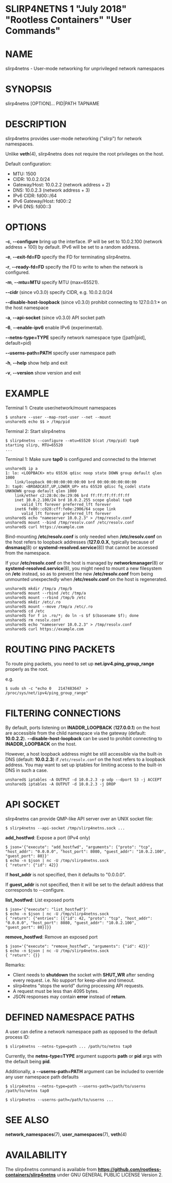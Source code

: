 SLIRP4NETNS 1 "July 2018" "Rootless Containers" "User Commands"
==================================================

# NAME

slirp4netns - User-mode networking for unprivileged network namespaces

# SYNOPSIS

slirp4netns [OPTION]... PID|PATH TAPNAME

# DESCRIPTION

slirp4netns provides user-mode networking ("slirp") for network namespaces.

Unlike **veth**(4), slirp4netns does not require the root privileges on the host.

Default configuration:

* MTU:               1500
* CIDR:              10.0.2.0/24
* Gateway/Host:      10.0.2.2    (network address + 2)
* DNS:               10.0.2.3    (network address + 3)
* IPv6 CIDR:         fd00::/64
* IPv6 Gateway/Host: fd00::2
* IPv6 DNS:          fd00::3

# OPTIONS

**-c**, **--configure**
bring up the interface. IP will be set to 10.0.2.100 (network address + 100) by default. IPv6 will be set to a random address.

**-e**, **--exit-fd=FD**
specify the FD for terminating slirp4netns.

**-r**, **--ready-fd=FD**
specify the FD to write to when the network is configured.

**-m**, **--mtu=MTU**
specify MTU (max=65521).

**--cidr** (since v0.3.0)
specify CIDR, e.g. 10.0.2.0/24

**--disable-host-loopback** (since v0.3.0)
prohibit connecting to 127.0.0.1:\* on the host namespace

**-a**, **--api-socket** (since v0.3.0)
API socket path

**-6**, **--enable-ipv6**
enable IPv6 (experimental).

**--netns-type=TYPE**
specify network namespace type ([path|pid], default=pid)

**--userns-path=PATH**
specify user namespace path

**-h**, **--help**
show help and exit

**-v**, **--version**
show version and exit

# EXAMPLE

Terminal 1: Create user/network/mount namespaces
```console
$ unshare --user --map-root-user --net --mount
unshared$ echo $$ > /tmp/pid
```

Terminal 2: Start slirp4netns
```console
$ slirp4netns --configure --mtu=65520 $(cat /tmp/pid) tap0
starting slirp, MTU=65520
...
```

Terminal 1: Make sure **tap0** is configured and connected to the Internet
```console
unshared$ ip a
1: lo: <LOOPBACK> mtu 65536 qdisc noop state DOWN group default qlen 1000
    link/loopback 00:00:00:00:00:00 brd 00:00:00:00:00:00
3: tap0: <BROADCAST,UP,LOWER_UP> mtu 65520 qdisc fq_codel state UNKNOWN group default qlen 1000
    link/ether c2:28:0c:0e:29:06 brd ff:ff:ff:ff:ff:ff
    inet 10.0.2.100/24 brd 10.0.2.255 scope global tap0
       valid_lft forever preferred_lft forever
    inet6 fe80::c028:cff:fe0e:2906/64 scope link 
       valid_lft forever preferred_lft forever
unshared$ echo "nameserver 10.0.2.3" > /tmp/resolv.conf
unshared$ mount --bind /tmp/resolv.conf /etc/resolv.conf
unshared$ curl https://example.com
```

Bind-mounting **/etc/resolv.conf** is only needed when **/etc/resolv.conf** on
the host refers to loopback addresses (**127.0.0.X**, typically because of
**dnsmasq**(8) or **systemd-resolved.service**(8)) that cannot be accessed from
the namespace.

If your **/etc/resolv.conf** on the host is managed by **networkmanager**(8)
or **systemd-resolved.service**(8), you might need to mount a new filesystem on
**/etc** instead, so as to prevent the new **/etc/resolv.conf** from being
unmounted unexpectedly when **/etc/resolv.conf** on the host is regenerated.

```console
unshared$ mkdir /tmp/a /tmp/b
unshared$ mount --rbind /etc /tmp/a
unshared$ mount --rbind /tmp/b /etc
unshared$ mkdir /etc/.ro
unshared$ mount --move /tmp/a /etc/.ro
unshared$ cd /etc
unshared$ for f in .ro/*; do ln -s $f $(basename $f); done
unshared$ rm resolv.conf
unshared$ echo "nameserver 10.0.2.3" > /tmp/resolv.conf
unshared$ curl https://example.com
```

# ROUTING PING PACKETS

To route ping packets, you need to set up **net.ipv4.ping_group_range** properly
as the root.

e.g.
```console
$ sudo sh -c "echo 0   2147483647  > /proc/sys/net/ipv4/ping_group_range"
```

# FILTERING CONNECTIONS

By default, ports listening on **INADDR_LOOPBACK** (**127.0.0.1**) on the host are accessible from the child namespace via the gateway (default: **10.0.2.2**).
**--disable-host-loopback** can be used to prohibit connecting to **INADDR_LOOPBACK** on the host.

However, a host loopback address might be still accessible via the built-in DNS (default: **10.0.2.3**) if `/etc/resolv.conf` on the host refers to a loopback address.
You may want to set up iptables for limiting access to the built-in DNS in such a case.

```console
unshared$ iptables -A OUTPUT -d 10.0.2.3 -p udp --dport 53 -j ACCEPT
unshared$ iptables -A OUTPUT -d 10.0.2.3 -j DROP
```

# API SOCKET

slirp4netns can provide QMP-like API server over an UNIX socket file:

```console
$ slirp4netns --api-socket /tmp/slirp4netns.sock ...
```

**add_hostfwd**: Expose a port (IPv4 only)

```console
$ json='{"execute": "add_hostfwd", "arguments": {"proto": "tcp", "host_addr": "0.0.0.0", "host_port": 8080, "guest_addr": "10.0.2.100", "guest_port": 80}}'
$ echo -n $json | nc -U /tmp/slirp4netns.sock
{ "return": {"id": 42}}
```

If **host_addr** is not specified, then it defaults to "0.0.0.0".

If **guest_addr** is not specified, then it will be set to the default address that corresponds to --configure.

**list_hostfwd**: List exposed ports

```console
$ json='{"execute": "list_hostfwd"}'
$ echo -n $json | nc -U /tmp/slirp4netns.sock
{ "return": {"entries": [{"id": 42, "proto": "tcp", "host_addr": "0.0.0.0", "host_port": 8080, "guest_addr": "10.0.2.100", "guest_port": 80}]}}
```

**remove_hostfwd**: Remove an exposed port

```console
$ json='{"execute": "remove_hostfwd", "arguments": {"id": 42}}'
$ echo -n $json | nc -U /tmp/slirp4netns.sock
{ "return": {}}
```

Remarks:

* Client needs to **shutdown** the socket with **SHUT_WR** after sending every request.
  i.e. No support for keep-alive and timeout.
* slirp4netns "stops the world" during processing API requests.
* A request must be less than 4095 bytes.
* JSON responses may contain **error** instead of **return**.

# DEFINED NAMESPACE PATHS 
A user can define a network namespace path as opposed to the default process ID:

```console
$ slirp4netns --netns-type=path ... /path/to/netns tap0
```
Currently, the **netns-type=TYPE** argument supports **path** or **pid** args with the default being **pid**.

Additionally, a **--userns-path=PATH** argument can be included to override any user namespace path defaults
```console
$ slirp4netns --netns-type=path --userns-path=/path/to/userns /path/to/netns tap0
```

```console
$ slirp4netns --userns-path=/path/to/userns ...
```

# SEE ALSO

**network_namespaces**(7), **user_namespaces**(7), **veth**(4)

# AVAILABILITY

The slirp4netns command is available from **https://github.com/rootless-containers/slirp4netns** under GNU GENERAL PUBLIC LICENSE Version 2.
